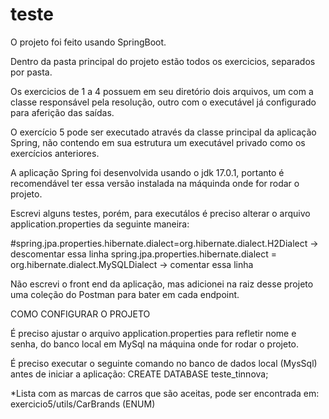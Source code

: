 # teste

O projeto foi feito usando SpringBoot.

Dentro da pasta principal do projeto estão todos os exercicios, separados por pasta.

Os exercicios de 1 a 4 possuem em seu diretório dois arquivos, um com a classe responsável pela resolução, outro com o executável já configurado para aferição das saídas.

O exercício 5 pode ser executado através da classe principal da aplicação Spring, não contendo em sua estrutura um executável privado como os exercícios anteriores.

A aplicação Spring foi desenvolvida usando o jdk 17.0.1, portanto é recomendável ter essa versão instalada na máquinda onde for rodar o projeto.

Escrevi alguns testes, porém, para executálos é preciso alterar o arquivo application.properties da seguinte maneira:

#spring.jpa.properties.hibernate.dialect=org.hibernate.dialect.H2Dialect  -> descomentar essa linha
spring.jpa.properties.hibernate.dialect = org.hibernate.dialect.MySQLDialect -> comentar essa linha

Não escrevi o front end da aplicação, mas adicionei na raiz desse projeto uma coleção do Postman para bater em cada endpoint.

COMO CONFIGURAR O PROJETO

É preciso ajustar o arquivo application.properties para refletir nome e senha, do banco local em MySql na máquina onde for rodar o projeto.

É preciso executar o seguinte comando no banco de dados local (MysSql) antes de iniciar a aplicação: CREATE DATABASE teste_tinnova;


*Lista com as marcas de carros que são aceitas, pode ser encontrada em: exercicio5/utils/CarBrands (ENUM)


